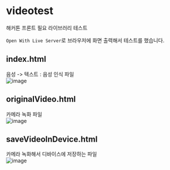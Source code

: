 # videotest
해커톤 프론트 필요 라이브러리 테스트


`Open With Live Server`로 브라우저에 화면 출력해서 테스트를 했습니다.

## index.html

음성 -> 텍스트 : 음성 인식 파일<br/>
![image](https://github.com/codesejin/videotest/assets/101460733/a5c75db4-c7e9-4853-8c6a-72ea0c83ab59)


## originalVideo.html

카메라 녹화 파일<br/>
![image](https://github.com/codesejin/videotest/assets/101460733/c27cdcfe-dffc-44ad-b938-cf24bbf6f09e)

## saveVideoInDevice.html

카메라 녹화해서 디바이스에 저장하는 파일<br/>
![image](https://github.com/codesejin/videotest/assets/101460733/2736123d-975f-4014-8f0f-ca0d9562b247)
